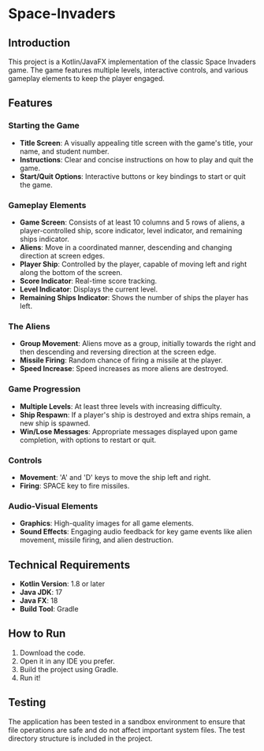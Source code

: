 # Space-Invaders

## Introduction
This project is a Kotlin/JavaFX implementation of the classic Space Invaders game. The game features multiple levels, interactive controls, and various gameplay elements to keep the player engaged.

## Features

### Starting the Game
- **Title Screen**: A visually appealing title screen with the game's title, your name, and student number.
- **Instructions**: Clear and concise instructions on how to play and quit the game.
- **Start/Quit Options**: Interactive buttons or key bindings to start or quit the game.

### Gameplay Elements
- **Game Screen**: Consists of at least 10 columns and 5 rows of aliens, a player-controlled ship, score indicator, level indicator, and remaining ships indicator.
- **Aliens**: Move in a coordinated manner, descending and changing direction at screen edges.
- **Player Ship**: Controlled by the player, capable of moving left and right along the bottom of the screen.
- **Score Indicator**: Real-time score tracking.
- **Level Indicator**: Displays the current level.
- **Remaining Ships Indicator**: Shows the number of ships the player has left.

### The Aliens
- **Group Movement**: Aliens move as a group, initially towards the right and then descending and reversing direction at the screen edge.
- **Missile Firing**: Random chance of firing a missile at the player.
- **Speed Increase**: Speed increases as more aliens are destroyed.

### Game Progression
- **Multiple Levels**: At least three levels with increasing difficulty.
- **Ship Respawn**: If a player's ship is destroyed and extra ships remain, a new ship is spawned.
- **Win/Lose Messages**: Appropriate messages displayed upon game completion, with options to restart or quit.

### Controls
- **Movement**: 'A' and 'D' keys to move the ship left and right.
- **Firing**: SPACE key to fire missiles.

### Audio-Visual Elements
- **Graphics**: High-quality images for all game elements.
- **Sound Effects**: Engaging audio feedback for key game events like alien movement, missile firing, and alien destruction.

## Technical Requirements
- **Kotlin Version**: 1.8 or later
- **Java JDK**: 17
- **Java FX**: 18
- **Build Tool**: Gradle

## How to Run
1. Download the code.
2. Open it in any IDE you prefer.
3. Build the project using Gradle.
4. Run it!

## Testing

The application has been tested in a sandbox environment to ensure that file operations are safe and do not affect important system files. The test directory structure is included in the project.
